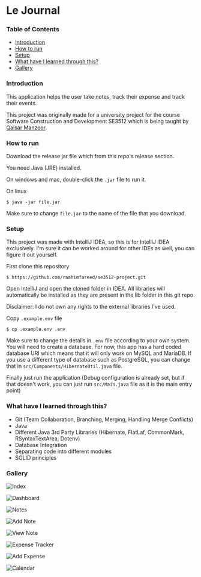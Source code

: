 # Le Journal
### Table of Contents
- [Introduction](#introduction)
- [How to run](#how-to-run)
- [Setup](#setup)
- [What have I learned through this?](#what-have-i-learned-through-this)
- [Gallery](#gallery)

### Introduction

This application helps the user take notes, track their expense and track their events.

This project was originally made for a university project for the course Software Construction and Development SE3512 which is being taught by [Qaisar Manzoor](https://github.com/QaisarManzoor).

### How to run

Download the release jar file which from this repo's release section.

You need Java (JRE) installed.

On windows and mac, double-click the `.jar` file to run it.

On linux
```shell
$ java -jar file.jar
```

Make sure to change `file.jar` to the name of the file that you download.

### Setup

This project was made with IntelliJ IDEA, so this is for IntelliJ IDEA exclusively. I'm sure it can be worked around for other IDEs as well, you can figure it out yourself.

First clone this repository
```shell
$ https://github.com/raahimfareed/se3512-project.git
```

Open IntelliJ and open the cloned folder in IDEA. All libraries will automatically be installed as they are present in the lib folder in this git repo.

Disclaimer: I do not own any rights to the external libraries I've used.

Copy `.example.env` file
```shell
$ cp .example.env .env
```

Make sure to change the details in `.env` file according to your own system. You will need to create a database. For now, this app has a hard coded database URI which means that it will only work on MySQL and MariaDB. If you use a different type of database such as PostgreSQL, you can change that in `src/Components/HibernateUtil.java` file.

Finally just run the application (Debug configuration is already set, but if that doesn't work, you can just run `src/Main.java` file as it is the main entry point)

### What have I learned through this?
- Git (Team Collaboration, Branching, Merging, Handling Merge Conflicts)
- Java
- Different Java 3rd Party Libraries (Hibernate, FlatLaf, CommonMark, RSyntaxTextArea, Dotenv)
- Database Integration
- Separating code into different modules
- SOLID principles

### Gallery

![Index](/images/index.png)

![Dashboard](/images/dashboard.png)

![Notes](/images/notes.png)

![Add Note](/images/add_note.png)

![View Note](/images/view_note.png)

![Expense Tracker](/images/expense_tracker.png)

![Add Expense](/images/add_expense.png)

![Calendar](/images/calendar.png)
